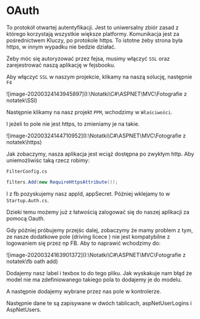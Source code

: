 # OAuth

To protokół otwartej autentyfikacji. Jest to uniwersalny zbiór zasad z którego korzystają wszystkie większe platformy. Komunikacja jest za pośrednictwem Kluczy, po protokole https. To istotne żeby strona była https, w innym wypadku nie bedzie działać. 

Żeby móc się autoryzować przez fejsa, musimy włączyć `SSL` oraz zarejestrować naszą aplikację w fejsbooku.

Aby włączyć `SSL` w naszym projekcie, klikamy na naszą solucję, następnie `F4` 

![image-20200324143945897](I:\Notatki\C#\ASPNET\MVC\Fotografie z notatek\SSl)

Następnie klikamy na nasz projekt `PPM`, wchodzimy w `Właściwości`. 

I jeżeli to pole nie jest https, to zmieniamy je na takie.

![image-20200324144710952](I:\Notatki\C#\ASPNET\MVC\Fotografie z notatek\https)

Jak zobaczymy, nasza aplikacja jest wciąż dostępna po zwykłym http. Aby uniemożliwiśc taką rzecz robimy: 

`FilterConfig.cs`

```csharp
filters.Add(new RequireHttpsAttribute());
```

I z fb pozyskujemy nasz appId, appSecret. Później wklejamy to w `Startup.Auth.cs`. 

Dzieki temu możemy już z łatwością zalogować się do naszej aplikacji za pomocą Oauth.



Gdy później próbujemy przejśc dalej, zobaczymy że mamy problem z tym, ze nasze dodatkowe pole (driving licece ) nie jest kompatybilne z logowaniem się przez np FB. Aby to naprawić wchodzimy do:

![image-20200324163901372](I:\Notatki\C#\ASPNET\MVC\Fotografie z notatek\fb oath add)

Dodajemy nasz label i texbox to do tego pliku. Jak wyskakuje nam błąd że model nie ma zdefiniowanego takiego pola to dodajemy je do modelu. 

A następnie dodajemy wybrane przez nas pole w kontrolerze.

Następnie dane te są zapisywane w dwóch tablicach, aspNetUserLogins i AspNetUsers.